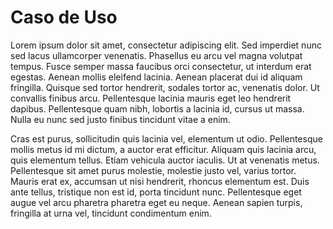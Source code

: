# Caso de Uso

Lorem ipsum dolor sit amet, consectetur adipiscing elit. Sed imperdiet nunc sed lacus ullamcorper venenatis. Phasellus eu arcu vel magna volutpat tempus. Fusce semper massa faucibus orci consectetur, ut interdum erat egestas. Aenean mollis eleifend lacinia. Aenean placerat dui id aliquam fringilla. Quisque sed tortor hendrerit, sodales tortor ac, venenatis dolor. Ut convallis finibus arcu. Pellentesque lacinia mauris eget leo hendrerit dapibus. Pellentesque quam nibh, lobortis a lacinia id, cursus ut massa. Nulla eu nunc sed justo finibus tincidunt vitae a enim.

Cras est purus, sollicitudin quis lacinia vel, elementum ut odio. Pellentesque mollis metus id mi dictum, a auctor erat efficitur. Aliquam quis lacinia arcu, quis elementum tellus. Etiam vehicula auctor iaculis. Ut at venenatis metus. Pellentesque sit amet purus molestie, molestie justo vel, varius tortor. Mauris erat ex, accumsan ut nisi hendrerit, rhoncus elementum est. Duis ante tellus, tristique non est id, porta tincidunt nunc. Pellentesque eget augue vel arcu pharetra pharetra eget eu neque. Aenean sapien turpis, fringilla at urna vel, tincidunt condimentum enim.
